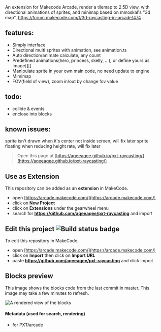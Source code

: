 An extension for Makecode Arcade, render a tilemap to 2.5D view, with directional animations of sprites, and minimap
based on mmoskal's "3d map", https://forum.makecode.com/t/3d-raycasting-in-arcade/474

## features:
* Simply interface
* Directional multi sprites with animation, see animation.ts
* Auto direction/animate calculate, any count
* Predefined animations(hero, princess, skelly, …), or define yours as Image[][]
* Manipulate sprite in your own main code, no need update to engine
* Mimimap
* FOV(field of view), zoom in/out by change fov value

## todo:
* collide & events
* enclose into blocks

## known issues:
sprite isn't drawn when it's center not inside screen, will fix later
sprite floating when reducing height rate, will fix later

> Open this page at [https://aqeeaqee.github.io/pxt-raycasting/](https://aqeeaqee.github.io/pxt-raycasting/)

## Use as Extension

This repository can be added as an **extension** in MakeCode.

* open [https://arcade.makecode.com/](https://arcade.makecode.com/)
* click on **New Project**
* click on **Extensions** under the gearwheel menu
* search for **https://github.com/aqeeaqee/pxt-raycasting** and import

## Edit this project ![Build status badge](https://github.com/aqeeaqee/pxt-raycasting/workflows/MakeCode/badge.svg)

To edit this repository in MakeCode.

* open [https://arcade.makecode.com/](https://arcade.makecode.com/)
* click on **Import** then click on **Import URL**
* paste **https://github.com/aqeeaqee/pxt-raycasting** and click import

## Blocks preview

This image shows the blocks code from the last commit in master.
This image may take a few minutes to refresh.

![A rendered view of the blocks](https://github.com/aqeeaqee/pxt-raycasting/raw/master/.github/makecode/blocks.png)

#### Metadata (used for search, rendering)

* for PXT/arcade
<script src="https://makecode.com/gh-pages-embed.js"></script><script>makeCodeRender("{{ site.makecode.home_url }}", "{{ site.github.owner_name }}/{{ site.github.repository_name }}");</script>
